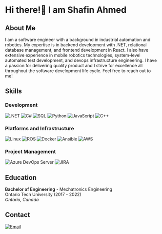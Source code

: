 # Hi there!👋 I am Shafin Ahmed

## About Me

I am a software engineer with a background in industrial automation and robotics. My expertise is in backend development with .NET, relational database
management, and frontend development in React. I also have extensive experience in mobile robotics technologies, system-level automated test development,
and devops infrastructure engineering. I have a passion for delivering quality product and I strive for excellence all throughout the software development
life cycle. Feel free to reach out to me!

## Skills

### Development

![.NET](https://img.shields.io/badge/-.NET-8F3A84?style=for-the-badge&logo=.net&logoColor=white)
![C#](https://img.shields.io/badge/-C%23-0060df?style=for-the-badge&logo=csharp&logoColor=white)
![SQL](https://img.shields.io/badge/-SQL-cc0000?style=for-the-badge&logo=microsoft-sql-server&logoColor=white)
![Python](https://img.shields.io/badge/-python-4584b6?style=for-the-badge&logo=python&logoColor=white)
![JavaScript](https://img.shields.io/badge/-JavaScript-f2e63d?style=for-the-badge&logo=javascript&logoColor=black)
![C++](https://img.shields.io/badge/-C%2B%2B-004482?style=for-the-badge&logo=c%2B%2B&logoColor=white)

### Platforms and Infrastructure

![Linux](https://img.shields.io/badge/-Linux-ffcc33?style=for-the-badge&logo=linux&logoColor=black)
![ROS](https://img.shields.io/badge/-ROS%2FROS2-22314E?style=for-the-badge&logo=ros&logoColor=white)
![Docker](https://img.shields.io/badge/-Docker-0db7ed?style=for-the-badge&logo=docker&logoColor=white)
![Ansible](https://img.shields.io/badge/-Ansible-080808?style=for-the-badge&logo=ansible&logoColor=white)
![AWS](https://img.shields.io/badge/-AWS-232f3e?style=for-the-badge&logo=amazon-aws&logoColor=white)

### Project Management

![Azure DevOps Server](https://img.shields.io/badge/-Azure%20DevOps%20Server-027dff?style=for-the-badge&logo=azure-devops&logoColor=white)
![JIRA](https://img.shields.io/badge/-JIRA-0146b3?style=for-the-badge&logo=jira&logoColor=white)

## Education

**Bachelor of Engineering** - Mechatronics Engineering  
Ontario Tech University (2017 - 2022)  
*Ontario, Canada*  

## Contact

[![Email](https://img.shields.io/badge/-Mail-ff4343?style=for-the-badge&logo=gmail&logoColor=white)](mailto:shafin.m.ahmed@gmail.com)

